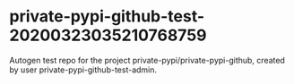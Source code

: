 # private-pypi-github-test-20200323035210768759
Autogen test repo for the project private-pypi/private-pypi-github, created by user private-pypi-github-test-admin.
